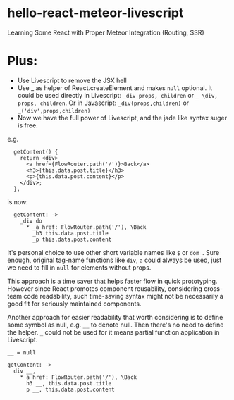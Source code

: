 # hello-react-meteor-livescript
Learning Some React with Proper Meteor Integration (Routing, SSR)

# Plus:
* Use Livescript to remove the JSX hell
* Use _ as helper of React.createElement and makes `null` optional. It could be used directly in Livescript: `_div props, children` or `_ \div, props, children`. Or in Javascript: `_div(props,children)` or `_('div',props,children)`
* Now we have the full power of Livescript, and the jade like syntax suger is free.

e.g.
~~~
  getContent() {
    return <div>
      <a href={FlowRouter.path('/')}>Back</a>
      <h3>{this.data.post.title}</h3>
      <p>{this.data.post.content}</p>
    </div>;
  },
~~~
is now:
~~~
  getContent: ->
    _div do
      * _a href: FlowRouter.path('/'), \Back
        _h3 this.data.post.title
        _p this.data.post.content
~~~

It's personal choice to use other short variable names like `$` or `dom_`. Sure enough, original tag-name functions like `div`, `a` could always be used, just we need to fill in `null` for elements without props.

This approach is a time saver that helps faster flow in quick prototyping. However since React promotes component reusability, considering cross-team code readability, such time-saving syntax might not be necessarily a good fit for seriously maintained components.

Another approach for easier readability that worth considering is to define some symbol as null, e.g. `__` to denote null. Then there's no need to define the helper. `_` could not be used for it means partial function application in Livescript.

~~~
__ = null

getContent: ->
  div __,
    * a href: FlowRouter.path('/'), \Back
      h3 __, this.data.post.title
      p __, this.data.post.content
~~~



